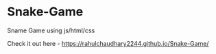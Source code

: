 # Snake-Game
Sname Game using js/html/css

Check it out here - https://rahulchaudhary2244.github.io/Snake-Game/
